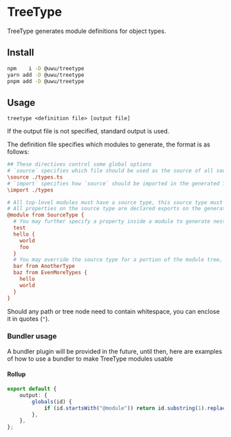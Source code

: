 # TreeType

TreeType generates module definitions for object types.

## Install

```sh
npm    i -D @uwu/treetype
yarn add -D @uwu/treetype
pnpm add -D @uwu/treetype
```

## Usage

```
treetype <definition file> [output file]
```

If the output file is not specified, standard output is used.

The definition file specifies which modules to generate, the format is as follows:

```ini
## These directives control some global options
# `source` specifies which file should be used as the source of all source types
\source ./types.ts
# `import` specifies how `source` should be imported in the generated file
\import ./types

# All top-level modules must have a source type, this source type must be exported
# All properties on the source type are declared exports on the generated module
@module from SourceType {
  # You may further specify a property inside a module to generate nested modules
  test
  hello {
    world
    foo
  }
  # You may override the source type for a portion of the module tree, this property should not exist on the parent source type
  bar from AnotherType
  baz from EvenMoreTypes {
    hello
    world
  }
}
```

Should any path or tree node need to contain whitespace, you can enclose it in quotes (`"`).

### Bundler usage

A bundler plugin will be provided in the future, until then, here are examples of how to use a bundler to make TreeType
modules usable

#### Rollup

```ts
export default {
	output: {
		globals(id) {
			if (id.startsWith("@module")) return id.substring(1).replace(/\//g, ".");
		},
	},
};
```
